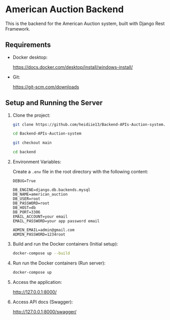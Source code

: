 # American Auction Backend

This is the backend for the American Auction system, built with Django Rest Framework.

## Requirements

- Docker desktop: 
    
    https://docs.docker.com/desktop/install/windows-install/
- Git: 

    https://git-scm.com/downloads

## Setup and Running the Server

1. Clone the project:
   ```sh
   git clone https://github.com/heidiie13/Backend-APIs-Auction-system.git

   cd Backend-APIs-Auction-system

   git checkout main

   cd backend
2. Environment Variables:

    Create a `.env` file in the root directory with the following content:

    ```env
    DEBUG=True

    DB_ENGINE=django.db.backends.mysql
    DB_NAME=american_auction
    DB_USER=root
    DB_PASSWORD=root
    DB_HOST=db
    DB_PORT=3306
    EMAIL_ACCOUNT=your email
    EMAIL_PASSWORD=your app password email

    ADMIN_EMAIL=admin@gmail.com
    ADMIN_PASSWORD=1234root
3. Build and run the Docker containers (Initial setup):

    ```sh
    docker-compose up --build
4. Run run the Docker containers (Run server):

    ```sh
    docker-compose up
5. Access the application:

    http://127.0.0.1:8000/

6. Access API docs (Swagger):

    http://127.0.0.1:8000/swagger/
